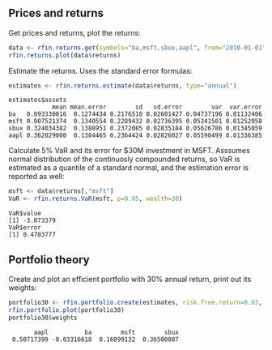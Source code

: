 ## Prices and returns

Get prices and returns, plot the returns:
```r
data <- rfin.returns.get(symbols="ba,msft,sbux,aapl", from="2010-01-01")
rfin.returns.plot(data$returns)
```

Estimate the returns. Uses the standard error formulas:
```r
estimates <- rfin.returns.estimate(data$returns, type="annual")
```
```
estimates$assets
            mean mean.error        sd   sd.error        var  var.error
ba   0.093330016  0.1274434 0.2176510 0.02601427 0.04737196 0.01132406
msft 0.007521374  0.1340554 0.2289432 0.02736395 0.05241501 0.01252958
sbux 0.324034382  0.1388951 0.2372085 0.02835184 0.05626786 0.01345059
aapl 0.362029000  0.1384465 0.2364424 0.02826027 0.05590499 0.01336385
```

Calculate 5% VaR and its error for $30M investment in MSFT. Asssumes normal distribution of the continuosly compounded returns, so VaR is estimated as a quantile of a standard normal, and the estimation error is reported as well:
```r
msft <- data$returns[,"msft"]
VaR <- rfin.returns.VaR(msft, p=0.05, wealth=30)
```
```
VaR$value
[1] -3.073379
VaR$error
[1] 0.4703777
```


## Portfolio theory

Create and plot an efficient portfolio with 30% annual return, print out its weights:
```r
portfolio30 <- rfin.portfolio.create(estimates, risk.free.return=0.03, desired.return=0.3)
rfin.portfolio.plot(portfolio30)
portfolio30$weights
```
```
       aapl          ba        msft        sbux 
 0.50717399 -0.03316618  0.16099132  0.36500087 
```
